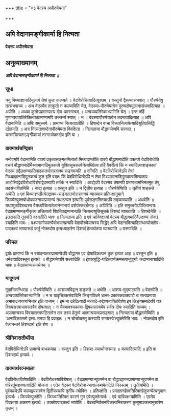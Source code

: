 +++
title = "०३ वेदस्य अपौरुषेयता"

+++


## अपि वेदानामङ्गीकार्या हि नित्यता

**वेदस्य अपौरुषेयता**

## **अनुव्याख्यानम्**

***अपि वेदानामङ्गीकार्या हि नित्यता ॥***

### **सुधा**

ननु मिथ्याज्ञानादिमूलत्वं तेषां कुतः कल्प्यते । वेदविरोधित्वादित्युक्तम् । वस्तुनो द्वैरूप्यासंभवात् । पौरुषेयेषु तत्संभवाच्च । अथ वेदस्यैव तत्कुतो न कल्प्यमिति चेत्, वेदस्या-पौरुषेयत्वेन पुरुषदोषमूलत्वासंभवादित्याह ॥ अपीति ॥ अथवा कुतोऽप्रामाण्यस्य दोष-कारणत्वम् । अन्वयव्यतिरेकाभ्यामिति चेत् । हन्त तर्हि गुणान्वयव्यतिरेकित्वात्प्रामाण्यमपि तज्जन्यं स्यात् । न । वेदस्यापौरुषेयत्वेन तदभावादित्याह ॥ अपि वेदानामिति ॥ अपिः समुच्चये । प्रामाण्यं नित्यताऽपीति । हिशब्देन वाचा विरूपनित्ययेत्यादिश्रुतिप्रसिद्धिं द्योतयति ॥ अत्र नित्यताशब्देनापौरुषेयता विवक्षिता । नित्यताया बौद्धागमेष्वपि सत्त्वात् । यस्मान्नित्यताऽङ्गीकार्या तस्मान्नोक्तदोष इति वा ।

### **वाक्यार्थचन्द्रिका**

नन्वेवमपि वेदानामिति वाक्यं प्रकृतासङ्गतमित्यतो मिथ्याज्ञप्तीति वाक्ये बौद्धागमादीति वक्तव्ये वेदविरोधीति वचनं बौद्धागमादेर्मिथ्यामानादिमूलकत्वे युक्तिसूचकत्वेनेत्यभिप्रेत्य तर्हि वैपरीत्यं किं न स्यादित्याशङ्कायां वेदस्य तद्वैलक्षण्यप्रतिपादकतयोत्तरवाक्यं सङ्गमयति ॥ नन्विति ॥ वेदविरोधित्त्वेऽपि तेषां मिथ्याज्ञानादिमूलकत्वं कुत इति वदतः किं वेदविरोधित्वेऽपि न तेषां मिथ्याज्ञानादिमूलकत्वमित्याशय आहोस्विद्वेदविरोधाविशेषाद्वेदस्यापि तत्किं न स्यादिति । आद्येऽपि वेदस्येव तेषामपि प्रमाणत्वमभिमतमुत तेषु तदसंभावितमिति । नाद्य इत्याह ॥ वस्तुन इति ॥ न द्वितीय इत्याह ॥ पौरुषेयेष्विति ॥ तृतीयं शङ्कते ॥ अथेति ॥ एवं मिथ्याज्ञप्तीत्येतद्वाक्य-सङ्गततयोत्तरवाक्यं व्याख्याय प्रतिपक्षानुमाने किञ्चेत्युक्तबोधोपपादनायाप्रामाण्यं तथाऽन्यत इत्यादि-पूर्वसङ्गतितयाऽपि तद्य्वाख्याति ॥ अथवेति ॥ यथाश्रुतापिशब्दस्य वैयर्थ्यान्नित्यतेत्यनेनान्वयं दर्शयंस्तदर्थमाह ॥ अपिरिति ॥ इति समुच्चयेऽपिरित्यन्वयः । वेदप्रामाण्यमङ्गीकृत्य तन्नित्यत्वे विप्रतिपद्यमानान्प्रति नित्यत्वश्रुतिसूचकं हिशब्दं व्याख्याति ॥ हिशब्देनेति ॥ इतरान्प्रति तूपपत्तिं वक्ष्यतीति भावः ॥ नित्यताया इति ॥ एवं चाविवक्षायां वेदस्य बौद्धागमादिवैलक्षण्यं नोक्तं स्यादिति भावः । वक्ष्यमाणोपपत्त्यैवोभयान्प्रत्यपि वेदापौरुषेयत्वस्य सिद्धेर् अपि वेदानामित्यादिग्रन्थस्योक्तोप-पादकत्वं भाष्यारूढं कर्तुं नोक्तदोष इत्यध्याहारेण हिशब्दं हेत्वर्थतया व्याख्याति ॥ यस्मादिति ॥

### **परिमल**

द्वयोः प्रामाण्यं किं न स्यादन्यतराप्रामाण्येऽपि बौद्धागम एव दोषादिकल्पनं कुत इत्यत आह ॥ वस्तुन इति ॥ धर्मब्रह्मादिवस्तुन इत्यर्थः ॥ बौद्धागमेष्वपि सत्त्वादिति ॥ ईश्वरबुद्धि-घटितवर्णक्रमरूपानुपूर्व्याः कदाप्यनाशादिति भावः ॥ वेदप्रामाण्यसमर्थनम् ॥

### **यादुपत्यं**

गूढाभिसन्धिराह ॥ पौरुषेयेष्विति ॥ आशयमविद्वान् शङ्कते ॥ अथेति ॥ आशय-मुद्घाटयति ॥ वेदस्येति ॥ अन्वयव्यतिरेकाभ्यामिति ॥ न च यादृच्छिकसंवादिनि लिङ्गविभ्रमे भ्रान्त-प्रकारकवाक्यादौ च सत्यप्रमाया अभावादन्वयव्यभिचार इति वाच्यम् । इमं मा दहेदित्यादौ मन्त्रादे-रुद्देश्यव्यक्तिविशेष इव लिङ्गभ्रमादेरपि यत्र विषयसत्त्वाभावस्तत्रैव दोषत्वात् । न चैवमावश्यकत्वा-द्विषयासत्त्वमेव सर्वत्र दोषः स्यादिति वाच्यम् । अप्रामाण्यस्य विषयासत्त्वघटितत्वेन तत्र तस्य हेतुत्वे आत्माश्रयत्वप्रसङ्गात् ॥ नित्यताया बौद्धागमेष्विति ॥ ‘अनादिकालतो वृत्ताः समया हि प्रवाहतः । न चोच्छेदस्तु कस्यापि समयस्ये’त्युक्तेरिति भावः । नोक्तदोष इति वेत्यनन्तरं हिशब्दार्थ इति शेषः ॥

### **श्रीनिवासतीर्थीया**

वेदविरोधिनोऽपि प्रामाण्ये बाधकमाह ॥ वस्तुन इति ॥ हिशब्द-स्यार्थान्तरमाह ॥ यस्मादित्यादि ॥ इति वा हिशब्दार्थ इत्यर्थः ।

### **वाक्यार्थरत्नमाला**

वेदविरोधाविशेषादिति । वेदविरोधस्याविशेषात् । वेदप्रामाण्याभ्युपगमेन वा बौद्धाद्यागमप्रामाण्याभ्युपगमेन वा परिहर्तुमशक्यत्वादिति योजना । एतेन वेदस्य वेदविरोधा-भावात्कथमेतदिति निरस्तम् । तृतीयमिति । पूर्वकल्पेऽपि कल्पद्वयसत्त्वेन द्वितीयस्यापि तृतीय-त्वोक्तिः । प्रतिपक्षेति । प्रमाज्ञानहेत्वतिरिक्तहेतुजन्येत्यनुमान इत्यर्थः । किञ्चेत्युक्तेति । किञ्चातिरिक्तं कारणं गुण एवेत्युक्तेत्यर्थः । एवं चाविवक्षायामिति । एवमेव विवक्षाया अकरण इत्यर्थः । उक्तोपपादकत्वं भाष्येति । वेदत्वनिर्वचनविकल्पनिराकरणं कुसुमाञ्जल्यनुसारेण कृतम् ।

